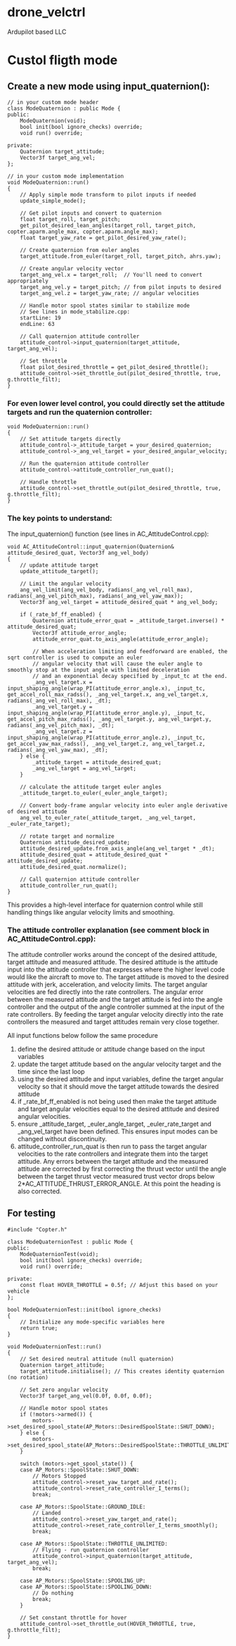 # drone_velctrl
Ardupilot based LLC
# Custol fligth mode
## Create a new mode using input_quaternion():
```
// in your custom mode header
class ModeQuaternion : public Mode {
public:
    ModeQuaternion(void);
    bool init(bool ignore_checks) override;
    void run() override;
    
private:
    Quaternion target_attitude;
    Vector3f target_ang_vel;
};
```
```
// in your custom mode implementation 
void ModeQuaternion::run()
{
    // Apply simple mode transform to pilot inputs if needed
    update_simple_mode();

    // Get pilot inputs and convert to quaternion
    float target_roll, target_pitch;
    get_pilot_desired_lean_angles(target_roll, target_pitch, copter.aparm.angle_max, copter.aparm.angle_max);
    float target_yaw_rate = get_pilot_desired_yaw_rate();
    
    // Create quaternion from euler angles
    target_attitude.from_euler(target_roll, target_pitch, ahrs.yaw);
    
    // Create angular velocity vector
    target_ang_vel.x = target_roll;  // You'll need to convert appropriately
    target_ang_vel.y = target_pitch; // from pilot inputs to desired
    target_ang_vel.z = target_yaw_rate; // angular velocities
    
    // Handle motor spool states similar to stabilize mode
    // See lines in mode_stabilize.cpp:
    startLine: 19
    endLine: 63

    // Call quaternion attitude controller
    attitude_control->input_quaternion(target_attitude, target_ang_vel);

    // Set throttle
    float pilot_desired_throttle = get_pilot_desired_throttle();
    attitude_control->set_throttle_out(pilot_desired_throttle, true, g.throttle_filt);
}
```
### For even lower level control, you could directly set the attitude targets and run the quaternion controller:
```
void ModeQuaternion::run()
{
    // Set attitude targets directly
    attitude_control->_attitude_target = your_desired_quaternion;
    attitude_control->_ang_vel_target = your_desired_angular_velocity;
    
    // Run the quaternion attitude controller
    attitude_control->attitude_controller_run_quat();
    
    // Handle throttle
    attitude_control->set_throttle_out(pilot_desired_throttle, true, g.throttle_filt);
}
```
### The key points to understand:
The input_quaternion() function (see lines in AC_AttitudeControl.cpp):
```
void AC_AttitudeControl::input_quaternion(Quaternion& attitude_desired_quat, Vector3f ang_vel_body)
{
    // update attitude target
    update_attitude_target();

    // Limit the angular velocity
    ang_vel_limit(ang_vel_body, radians(_ang_vel_roll_max), radians(_ang_vel_pitch_max), radians(_ang_vel_yaw_max));
    Vector3f ang_vel_target = attitude_desired_quat * ang_vel_body;

    if (_rate_bf_ff_enabled) {
        Quaternion attitude_error_quat = _attitude_target.inverse() * attitude_desired_quat;
        Vector3f attitude_error_angle;
        attitude_error_quat.to_axis_angle(attitude_error_angle);

        // When acceleration limiting and feedforward are enabled, the sqrt controller is used to compute an euler
        // angular velocity that will cause the euler angle to smoothly stop at the input angle with limited deceleration
        // and an exponential decay specified by _input_tc at the end.
        _ang_vel_target.x = input_shaping_angle(wrap_PI(attitude_error_angle.x), _input_tc, get_accel_roll_max_radss(), _ang_vel_target.x, ang_vel_target.x, radians(_ang_vel_roll_max), _dt);
        _ang_vel_target.y = input_shaping_angle(wrap_PI(attitude_error_angle.y), _input_tc, get_accel_pitch_max_radss(), _ang_vel_target.y, ang_vel_target.y, radians(_ang_vel_pitch_max), _dt);
        _ang_vel_target.z = input_shaping_angle(wrap_PI(attitude_error_angle.z), _input_tc, get_accel_yaw_max_radss(), _ang_vel_target.z, ang_vel_target.z, radians(_ang_vel_yaw_max), _dt);
    } else {
        _attitude_target = attitude_desired_quat;
        _ang_vel_target = ang_vel_target;
    }

    // calculate the attitude target euler angles
    _attitude_target.to_euler(_euler_angle_target);

    // Convert body-frame angular velocity into euler angle derivative of desired attitude
    ang_vel_to_euler_rate(_attitude_target, _ang_vel_target, _euler_rate_target);

    // rotate target and normalize
    Quaternion attitude_desired_update;
    attitude_desired_update.from_axis_angle(ang_vel_target * _dt);
    attitude_desired_quat = attitude_desired_quat * attitude_desired_update;
    attitude_desired_quat.normalize();

    // Call quaternion attitude controller
    attitude_controller_run_quat();
}

```
This provides a high-level interface for quaternion control while still handling things like angular velocity limits and smoothing.
### The attitude controller explanation (see comment block in AC_AttitudeControl.cpp):
The attitude controller works around the concept of the desired attitude, target attitude
and measured attitude. The desired attitude is the attitude input into the attitude controller
that expresses where the higher level code would like the aircraft to move to. The target attitude is moved
to the desired attitude with jerk, acceleration, and velocity limits. The target angular velocities are fed
directly into the rate controllers. The angular error between the measured attitude and the target attitude is
fed into the angle controller and the output of the angle controller summed at the input of the rate controllers.
By feeding the target angular velocity directly into the rate controllers the measured and target attitudes
remain very close together.

All input functions below follow the same procedure
1. define the desired attitude or attitude change based on the input variables
2. update the target attitude based on the angular velocity target and the time since the last loop
3. using the desired attitude and input variables, define the target angular velocity so that it should
   move the target attitude towards the desired attitude
4. if _rate_bf_ff_enabled is not being used then make the target attitude
   and target angular velocities equal to the desired attitude and desired angular velocities.
5. ensure _attitude_target, _euler_angle_target, _euler_rate_target and
   _ang_vel_target have been defined. This ensures input modes can be changed without discontinuity.
6. attitude_controller_run_quat is then run to pass the target angular velocities to the rate controllers and
   integrate them into the target attitude. Any errors between the target attitude and the measured attitude are
   corrected by first correcting the thrust vector until the angle between the target thrust vector measured
   trust vector drops below 2*AC_ATTITUDE_THRUST_ERROR_ANGLE. At this point the heading is also corrected.


## For testing
```
#include "Copter.h"

class ModeQuaternionTest : public Mode {
public:
    ModeQuaternionTest(void);
    bool init(bool ignore_checks) override;
    void run() override;

private:
    const float HOVER_THROTTLE = 0.5f; // Adjust this based on your vehicle
};

bool ModeQuaternionTest::init(bool ignore_checks)
{
    // Initialize any mode-specific variables here
    return true;
}

void ModeQuaternionTest::run()
{
    // Set desired neutral attitude (null quaternion)
    Quaternion target_attitude;
    target_attitude.initialise(); // This creates identity quaternion (no rotation)

    // Set zero angular velocity
    Vector3f target_ang_vel(0.0f, 0.0f, 0.0f);

    // Handle motor spool states
    if (!motors->armed()) {
        motors->set_desired_spool_state(AP_Motors::DesiredSpoolState::SHUT_DOWN);
    } else {
        motors->set_desired_spool_state(AP_Motors::DesiredSpoolState::THROTTLE_UNLIMITED);
    }

    switch (motors->get_spool_state()) {
    case AP_Motors::SpoolState::SHUT_DOWN:
        // Motors Stopped
        attitude_control->reset_yaw_target_and_rate();
        attitude_control->reset_rate_controller_I_terms();
        break;

    case AP_Motors::SpoolState::GROUND_IDLE:
        // Landed
        attitude_control->reset_yaw_target_and_rate();
        attitude_control->reset_rate_controller_I_terms_smoothly();
        break;

    case AP_Motors::SpoolState::THROTTLE_UNLIMITED:
        // Flying - run quaternion controller
        attitude_control->input_quaternion(target_attitude, target_ang_vel);
        break;

    case AP_Motors::SpoolState::SPOOLING_UP:
    case AP_Motors::SpoolState::SPOOLING_DOWN:
        // Do nothing
        break;
    }

    // Set constant throttle for hover
    attitude_control->set_throttle_out(HOVER_THROTTLE, true, g.throttle_filt);
}
```
